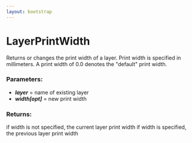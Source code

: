 ```yaml
---
layout: bootstrap
---
```


# LayerPrintWidth

Returns or changes the print width of a layer. Print width is specified
        in millimeters. A print width of 0.0 denotes the "default" print width.
          

### Parameters:

- ***layer*** = name of existing layer
- ***width[opt]*** = new print width
        

### Returns:


if width is not specified, the current layer print width
if width is specified, the previous layer print width
        


